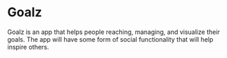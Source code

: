 # Goalz

Goalz is an app that helps people reaching, managing, and visualize their goals. The app will have some form of social functionality that will help inspire others.
